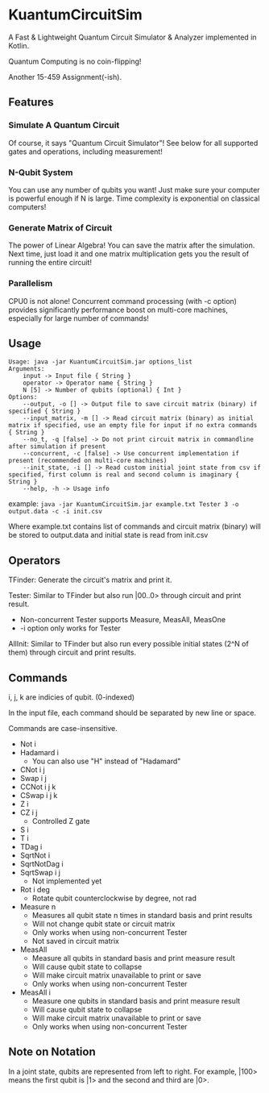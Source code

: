 # KuantumCircuitSim

A Fast & Lightweight Quantum Circuit Simulator & Analyzer implemented in Kotlin.

Quantum Computing is no coin-flipping!

Another 15-459 Assignment(-ish).

## Features
### Simulate A Quantum Circuit
Of course, it says "Quantum Circuit Simulator"! See below for all supported gates and operations, including measurement!

### N-Qubit System
You can use any number of qubits you want! Just make sure your computer is powerful enough if N is large. Time complexity is exponential on classical computers!

### Generate Matrix of Circuit
The power of Linear Algebra! You can save the matrix after the simulation. Next time, just load it and one matrix multiplication gets you the result of running the entire circuit!

### Parallelism
CPU0 is not alone! Concurrent command processing (with -c option) provides significantly performance boost on multi-core machines, especially for large number of commands!

## Usage

```
Usage: java -jar KuantumCircuitSim.jar options_list
Arguments: 
    input -> Input file { String }
    operator -> Operator name { String }
    N [5] -> Number of qubits (optional) { Int }
Options: 
    --output, -o [] -> Output file to save circuit matrix (binary) if specified { String }
    --input_matrix, -m [] -> Read circuit matrix (binary) as initial matrix if specified, use an empty file for input if no extra commands { String }
    --no_t, -q [false] -> Do not print circuit matrix in commandline after simulation if present 
    --concurrent, -c [false] -> Use concurrent implementation if present (recommended on multi-core machines) 
    --init_state, -i [] -> Read custom initial joint state from csv if specified, first column is real and second column is imaginary { String }
    --help, -h -> Usage info 
```

example: ```java -jar KuantumCircuitSim.jar example.txt Tester 3 -o output.data -c -i init.csv```

Where example.txt contains list of commands and circuit matrix (binary) will be stored to output.data and initial state is read from init.csv

## Operators

TFinder: Generate the circuit's matrix and print it.

Tester: Similar to TFinder but also run |00..0> through circuit and print result.
- Non-concurrent Tester supports Measure, MeasAll, MeasOne
- -i option only works for Tester

AllInit: Similar to TFinder but also run every possible initial states (2^N of them) through circuit and print results.

## Commands
i, j, k are indicies of qubit. (0-indexed)

In the input file, each command should be separated by new line or space.

Commands are case-insensitive.

- Not i
- Hadamard i
    + You can also use "H" instead of "Hadamard"
- CNot i j
- Swap i j
- CCNot i j k
- CSwap i j k
- Z i
- CZ i j
    + Controlled Z gate
- S i
- T i
- TDag i
- SqrtNot i
- SqrtNotDag i
- SqrtSwap i j
    + Not implemented yet
- Rot i deg
    + Rotate qubit counterclockwise by degree, not rad
- Measure n
    + Measures all qubit state n times in standard basis and print results
    + Will not change qubit state or circuit matrix
    + Only works when using non-concurrent Tester
    + Not saved in circuit matrix
- MeasAll
    + Measure all qubits in standard basis and print measure result
    + Will cause qubit state to collapse
    + Will make circuit matrix unavailable to print or save
    + Only works when using non-concurrent Tester
- MeasAll i
    + Measure one qubits in standard basis and print measure result
    + Will cause qubit state to collapse
    + Will make circuit matrix unavailable to print or save
    + Only works when using non-concurrent Tester
    
## Note on Notation

In a joint state, qubits are represented from left to right. For example, |100> means the first qubit is |1> and the second and third are |0>.
